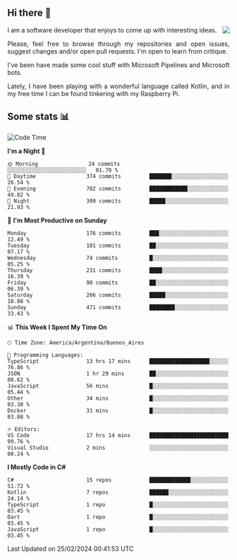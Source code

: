 ## Hi there :slightly_smiling_face:

<img src="https://github-readme-stats.vercel.app/api?username=victorgrycuk&show_icons=true&count_private=true&title_color=F7941E&icon_color=F7941E" align="right">

<p align="justify">
I am a software developer that enjoys to come up with interesting ideas.
<p/>

<p align= "justify">
Please, feel free to browse through my repositories and open issues, suggest changes and/or open pull requests. I'm open to learn from critique.
<p/>


<p align= "justify">
I've been have made some cool stuff with Microsoft Pipelines and Microsoft bots.
<p/>

<p align= "justify">
Lately, I have been playing with a wonderful language called Kotlin, and in my free time I can be found tinkering with my Raspberry Pi.
<p/>

## Some stats :bar_chart:
<!--START_SECTION:waka-->
![Code Time](http://img.shields.io/badge/Code%20Time-1%2C880%20hrs%2012%20mins-blue)

**I'm a Night 🦉** 

```text
🌞 Morning                24 commits          ░░░░░░░░░░░░░░░░░░░░░░░░░   01.70 % 
🌆 Daytime                374 commits         ███████░░░░░░░░░░░░░░░░░░   26.54 % 
🌃 Evening                702 commits         ████████████░░░░░░░░░░░░░   49.82 % 
🌙 Night                  309 commits         █████░░░░░░░░░░░░░░░░░░░░   21.93 % 
```
📅 **I'm Most Productive on Sunday** 

```text
Monday                   176 commits         ███░░░░░░░░░░░░░░░░░░░░░░   12.49 % 
Tuesday                  101 commits         ██░░░░░░░░░░░░░░░░░░░░░░░   07.17 % 
Wednesday                74 commits          █░░░░░░░░░░░░░░░░░░░░░░░░   05.25 % 
Thursday                 231 commits         ████░░░░░░░░░░░░░░░░░░░░░   16.39 % 
Friday                   90 commits          ██░░░░░░░░░░░░░░░░░░░░░░░   06.39 % 
Saturday                 266 commits         █████░░░░░░░░░░░░░░░░░░░░   18.88 % 
Sunday                   471 commits         ████████░░░░░░░░░░░░░░░░░   33.43 % 
```


📊 **This Week I Spent My Time On** 

```text
🕑︎ Time Zone: America/Argentina/Buenos_Aires

💬 Programming Languages: 
TypeScript               13 hrs 17 mins      ███████████████████░░░░░░   76.86 % 
JSON                     1 hr 29 mins        ██░░░░░░░░░░░░░░░░░░░░░░░   08.62 % 
JavaScript               56 mins             █░░░░░░░░░░░░░░░░░░░░░░░░   05.44 % 
Other                    34 mins             █░░░░░░░░░░░░░░░░░░░░░░░░   03.30 % 
Docker                   31 mins             █░░░░░░░░░░░░░░░░░░░░░░░░   03.08 % 

🔥 Editors: 
VS Code                  17 hrs 14 mins      █████████████████████████   99.76 % 
Visual Studio            2 mins              ░░░░░░░░░░░░░░░░░░░░░░░░░   00.24 % 
```

**I Mostly Code in C#** 

```text
C#                       15 repos            █████████████░░░░░░░░░░░░   51.72 % 
Kotlin                   7 repos             ██████░░░░░░░░░░░░░░░░░░░   24.14 % 
TypeScript               1 repo              █░░░░░░░░░░░░░░░░░░░░░░░░   03.45 % 
Dart                     1 repo              █░░░░░░░░░░░░░░░░░░░░░░░░   03.45 % 
JavaScript               1 repo              █░░░░░░░░░░░░░░░░░░░░░░░░   03.45 % 
```




 Last Updated on 25/02/2024 00:41:53 UTC
<!--END_SECTION:waka-->
